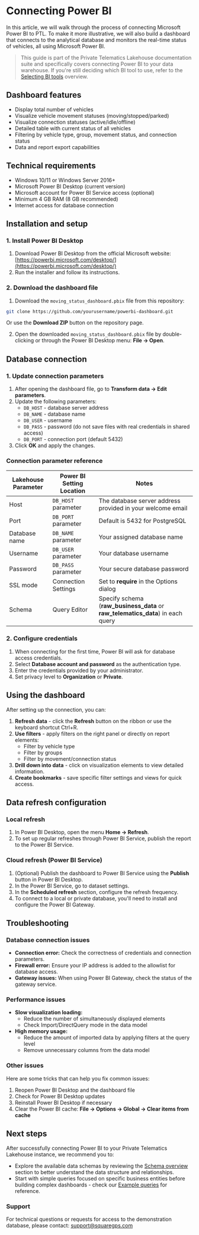 # Connecting Power BI

In this article, we will walk through the process of connecting Microsoft Power BI to PTL. To make it more illustrative, we will also build a dashboard that connects to the analytical database and monitors the real-time status of vehicles, all using Microsoft Power BI.

> This guide is part of the Private Telematics Lakehouse documentation suite and specifically covers connecting Power BI to your data warehouse. If you're still deciding which BI tool to use, refer to the [Selecting BI tools](https://squaregps.atlassian.net/wiki/spaces/DTP/pages/3247505491/Selecting+BI+tools) overview.

## Dashboard features

- Display total number of vehicles
- Visualize vehicle movement statuses (moving/stopped/parked)
- Visualize connection statuses (active/idle/offline)
- Detailed table with current status of all vehicles
- Filtering by vehicle type, group, movement status, and connection status
- Data and report export capabilities

## Technical requirements

- Windows 10/11 or Windows Server 2016+
- Microsoft Power BI Desktop (current version)
- Microsoft account for Power BI Service access (optional)
- Minimum 4 GB RAM (8 GB recommended)
- Internet access for database connection

## Installation and setup

### 1. Install Power BI Desktop

1. Download Power BI Desktop from the official Microsoft website: [https://powerbi.microsoft.com/desktop/](https://powerbi.microsoft.com/desktop/)
2. Run the installer and follow its instructions.

### 2. Download the dashboard file

1. Download the `moving_status_dashboard.pbix` file from this repository:

```bash
git clone https://github.com/yourusername/powerbi-dashboard.git
```

Or use the **Download ZIP** button on the repository page.

2. Open the downloaded `moving_status_dashboard.pbix` file by double-clicking or through the Power BI Desktop menu: **File → Open**.

## Database connection

### 1. Update connection parameters

1. After opening the dashboard file, go to **Transform data → Edit parameters**.
2. Update the following parameters:
   - `DB_HOST` - database server address
   - `DB_NAME` - database name
   - `DB_USER` - username
   - `DB_PASS` - password (do not save files with real credentials in shared access)
   - `DB_PORT` - connection port (default 5432)
3. Click **OK** and apply the changes.

### Connection parameter reference

| Lakehouse Parameter | Power BI Setting Location | Notes |
|---------------------|---------------------------|-------|
| Host | `DB_HOST` parameter | The database server address provided in your welcome email |
| Port | `DB_PORT` parameter | Default is 5432 for PostgreSQL |
| Database name | `DB_NAME` parameter | Your assigned database name |
| Username | `DB_USER` parameter | Your database username |
| Password | `DB_PASS` parameter | Your secure database password |
| SSL mode | Connection Settings | Set to **require** in the Options dialog |
| Schema | Query Editor | Specify schema (**raw_business_data** or **raw_telematics_data**) in each query |

### 2. Configure credentials

1. When connecting for the first time, Power BI will ask for database access credentials.
2. Select **Database account and password** as the authentication type.
3. Enter the credentials provided by your administrator.
4. Set privacy level to **Organization** or **Private**.

## Using the dashboard

After setting up the connection, you can:

1. **Refresh data** - click the **Refresh** button on the ribbon or use the keyboard shortcut Ctrl+R.
2. **Use filters** - apply filters on the right panel or directly on report elements:
   - Filter by vehicle type
   - Filter by groups
   - Filter by movement/connection status
3. **Drill down into data** - click on visualization elements to view detailed information.
4. **Create bookmarks** - save specific filter settings and views for quick access.



## Data refresh configuration

### Local refresh

1. In Power BI Desktop, open the menu **Home → Refresh**.
2. To set up regular refreshes through Power BI Service, publish the report to the Power BI Service.

### Cloud refresh (Power BI Service)

1. (Optional) Publish the dashboard to Power BI Service using the **Publish** button in Power BI Desktop.
2. In the Power BI Service, go to dataset settings.
3. In the **Scheduled refresh** section, configure the refresh frequency.
4. To connect to a local or private database, you'll need to install and configure the Power BI Gateway.

## Troubleshooting

### Database connection issues

- **Connection error:** Check the correctness of credentials and connection parameters.
- **Firewall error:** Ensure your IP address is added to the allowlist for database access.
- **Gateway issues:** When using Power BI Gateway, check the status of the gateway service.

### Performance issues

- **Slow visualization loading:**
  - Reduce the number of simultaneously displayed elements
  - Check Import/DirectQuery mode in the data model
- **High memory usage:**
  - Reduce the amount of imported data by applying filters at the query level
  - Remove unnecessary columns from the data model

### Other issues

Here are some tricks that can help you fix common issues:

1. Reopen Power BI Desktop and the dashboard file
2. Check for Power BI Desktop updates
3. Reinstall Power BI Desktop if necessary
4. Clear the Power BI cache: **File → Options → Global → Clear items from cache**

## Next steps

After successfully connecting Power BI to your Private Telematics Lakehouse instance, we recommend you to:

- Explore the available data schemas by reviewing the [Schema overview](https://squaregps.atlassian.net/wiki/spaces/DTP/pages/3208282180/Schema+overview) section to better understand the data structure and relationships.
- Start with simple queries focused on specific business entities before building complex dashboards - check our [Example queries](https://squaregps.atlassian.net/wiki/spaces/DTP/pages/3208282212/Example+queries) for reference.

### Support

For technical questions or requests for access to the demonstration database, please contact: [support@squaregps.com](mailto:support@squaregps.com)
